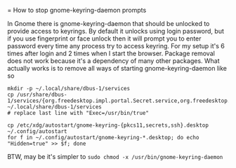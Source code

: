 = How to stop gnome-keyring-daemon prompts

In Gnome there is gnome-keyring-daemon that should be unlocked to provide access to keyrings. By default it unlocks using login password, 
but if you use fingerprint or face unlock then it will prompt you to enter password every time any process try to access keyring. 
For my setup it's 6 times after login and 2 times when I start the browser.
Package removal does not work because it's a dependency of many other packages.
What actually works is to remove all ways of starting gnome-keyring-daemon like so

```
mkdir -p ~/.local/share/dbus-1/services
cp /usr/share/dbus-1/services/{org.freedesktop.impl.portal.Secret.service,org.freedesktop.secrets,org.gnome.keyring.service}.service ~/.local/share/dbus-1/services
# replace last line with "Exec=/usr/bin/true"

cp /etc/xdg/autostart/gnome-keyring-{pkcs11,secrets,ssh}.desktop ~/.config/autostart
for f in ~/.config/autostart/gnome-keyring-*.desktop; do echo "Hidden=true" >> $f; done
```

BTW, may be it's simpler to `sudo chmod -x /usr/bin/gnome-keyring-daemon`
